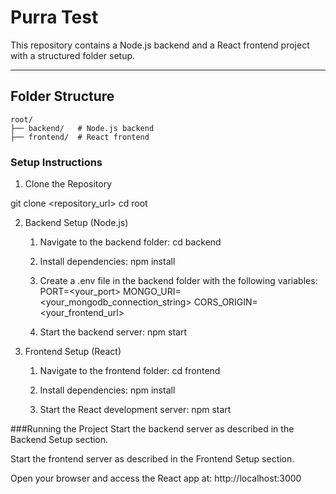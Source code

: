 # Purra Test

This repository contains a Node.js backend and a React frontend project with a structured folder setup.

---

## Folder Structure

```plaintext
root/
├── backend/   # Node.js backend
├── frontend/  # React frontend
```

### Setup Instructions

1. Clone the Repository

git clone <repository_url>
cd root

2. Backend Setup (Node.js)

   1. Navigate to the backend folder:
      cd backend

   2. Install dependencies:
      npm install

   3. Create a .env file in the backend folder with the following variables:
      PORT=<your_port>
      MONGO_URI=<your_mongodb_connection_string>
      CORS_ORIGIN=<your_frontend_url>

   4. Start the backend server:
      npm start

3. Frontend Setup (React)

   1. Navigate to the frontend folder:
      cd frontend

   2. Install dependencies:
      npm install

   3. Start the React development server:
      npm start

###Running the Project
Start the backend server as described in the Backend Setup section.

Start the frontend server as described in the Frontend Setup section.

Open your browser and access the React app at:
http://localhost:3000
